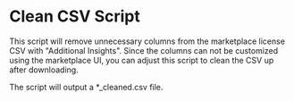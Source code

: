 # Clean CSV Script

This script will remove unnecessary columns from the marketplace license CSV with "Additional Insights". Since the columns can not be customized using the marketplace UI, you can adjust this
script to clean the CSV up after downloading.

The script will output a *_cleaned.csv file.

